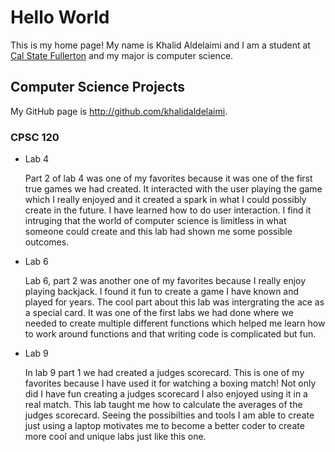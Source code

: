 # Hello World

This is my home page! My name is Khalid Aldelaimi and I am a student at [Cal State Fullerton](http://www.fullerton.edu/) and my major is computer science.

## Computer Science Projects

My GitHub page is http://github.com/khalidaldelaimi.

### CPSC 120

* Lab 4

    Part 2 of lab 4 was one of my favorites because it was one of the first
    true games we had created. It interacted with the user playing the game
    which I really enjoyed and it created a spark in what I could possibly
    create in the future. I have learned how to do user interaction. I find
    it intruging that the world of computer science is limitless in what
    someone could create and this lab had shown me some possible outcomes.


* Lab 6

    Lab 6, part 2 was another one of my favorites because I really enjoy
    playing backjack. I found it fun to create a game I have known and
    played for years. The cool part about this lab was intergrating the
    ace as a special card. It was one of the first labs we had done where
    we needed to create multiple different functions which helped me learn
    how to work around functions and that writing code is complicated but fun.


* Lab 9

    In lab 9 part 1 we had created a judges scorecard. This is one of my favorites
    because I have used it for watching a boxing match! Not only did I have
    fun creating a judges scorecard I also enjoyed using it in a real match. 
    This lab taught me how to calculate the averages of the judges scorecard.
    Seeing the possibilties and tools I am able to create just using a
    laptop motivates me to become a better coder to create more cool and
    unique labs just like this one.